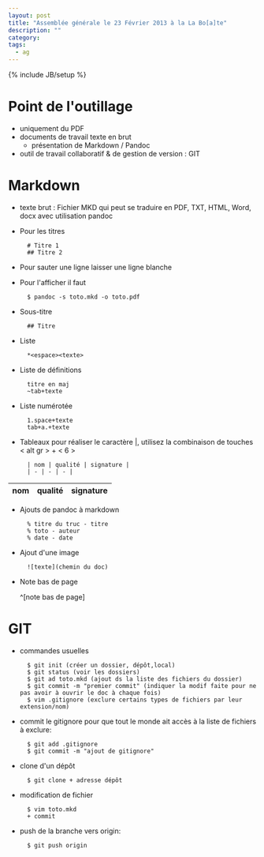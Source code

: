 ```yaml
---
layout: post
title: "Assemblée générale le 23 Février 2013 à la La Bo[a]te"
description: ""
category:
tags:
  - ag
---
```

{% include JB/setup %}

# Point de l'outillage

* uniquement du PDF
* documents de travail texte en brut
	* présentation de Markdown / Pandoc
* outil de travail collaboratif & de gestion de version : GIT

# Markdown

* texte brut :
	Fichier MKD qui peut se traduire en PDF, TXT, HTML, Word, docx avec utilisation pandoc
* Pour les titres

		# Titre 1
		## Titre 2

* Pour sauter une ligne laisser une ligne blanche
* Pour l'afficher il faut

		$ pandoc -s toto.mkd -o toto.pdf

* Sous-titre

		## Titre

* Liste

		*<espace><texte>

* Liste de définitions

		titre en maj
		~tab+texte

* Liste numérotée

		1.space+texte
		tab+a.+texte

* Tableaux
	pour réaliser le caractère |, utilisez la combinaison de touches < alt gr > + < 6 >

		| nom | qualité | signature |
		| - | - | - |


| nom | qualité | signature |
| - | - | - |


* Ajouts de pandoc à markdown

		% titre du truc - titre
		% toto - auteur
		% date - date

* Ajout d'une image

		![texte](chemin du doc)

* Note bas de page

	^[note bas de page]

# GIT

* commandes usuelles

		$ git init (créer un dossier, dépôt,local)
		$ git status (voir les dossiers)
		$ git ad toto.mkd (ajout ds la liste des fichiers du dossier)
		$ git commit -m "premier commit" (indiquer la modif faite pour ne pas avoir à ouvrir le doc à chaque fois)
		$ vim .gitignore (exclure certains types de fichiers par leur extension/nom)

* commit le gitignore pour que tout le monde ait accès à la liste de fichiers à exclure:

		$ git add .gitignore
		$ git commit -m "ajout de gitignore"

* clone d'un dépôt

		$ git clone + adresse dépôt

* modification de fichier

		$ vim toto.mkd
		+ commit

* push de la branche vers origin:

		$ git push origin

